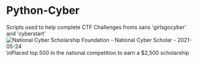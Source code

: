# Python-Cyber
Scripts used to help complete CTF Challenges froms sans 'girlsgocyber' and 'cyberstart'
![National Cyber Scholarship Foundation - National Cyber Scholar - 2021-05-24](https://user-images.githubusercontent.com/58799009/163835534-d8623106-4047-40fd-ae0d-e49b9afd0595.png)
\nPlaced top 500 in the national competition to earn a $2,500 scholarship

